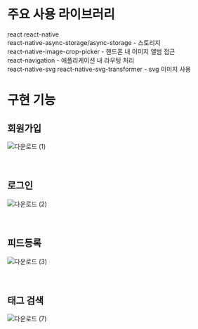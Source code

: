 # 주요 사용 라이브러리
react react-native  
react-native-async-storage/async-storage - 스토리지  
react-native-image-crop-picker - 핸드폰 내 이미지 앨범 접근  
react-navigation - 애플리케이션 내 라우팅 처리  
react-native-svg react-native-svg-transformer - svg 이미지 사용  

# 구현 기능

## 회원가입  
![다운로드 (1)](https://github.com/user-attachments/assets/d8bff4a0-a677-400c-8bd1-ae7a1c3a5661)  
<br />
<br />

## 로그인  
![다운로드 (2)](https://github.com/user-attachments/assets/9e6477a9-5d4d-4d3f-b3df-b6cd88e7feac)  
<br />
<br />

## 피드등록  
![다운로드 (3)](https://github.com/user-attachments/assets/ad8d3853-a353-457f-a4d1-a3a5ae08b82d)  
<br />
<br />

## 태그 검색
![다운로드 (7)](https://github.com/user-attachments/assets/9ce98f07-a348-43d3-ab41-2d4dbee5e158)
<br />
<br />


